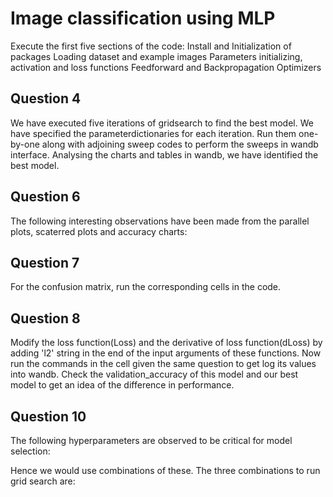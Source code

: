 # Image classification using MLP
Execute the first five sections of the code: 
  Install and Initialization of packages
  Loading dataset and example images
  Parameters initializing, activation and loss functions
  Feedforward and Backpropagation
  Optimizers

## Question 4
We have executed five iterations of gridsearch to find the best model. We have specified the parameterdictionaries for each iteration. Run them one-by-one along with adjoining sweep codes to perform the sweeps in wandb interface. Analysing the charts and tables in wandb, we have identified the best model.

## Question 6
The following interesting observations have been made from the parallel plots, scaterred plots and accuracy charts:
  

## Question 7
For the confusion matrix, run the corresponding cells in the code.

## Question 8
Modify the loss function(Loss) and the derivative of loss function(dLoss) by adding 'l2' string in the end of the input arguments of these functions. Now run the commands in the cell given the same question to get log its values into wandb. Check the validation_accuracy of this model and our best model to get an idea of the difference in performance.

## Question 10
The following hyperparameters are observed to be critical for model selection:
  
  
Hence we would use combinations of these. The three combinations to run grid search are:
  
  
  
